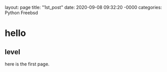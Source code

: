 layout: page
title: "1st_post"
date: 2020-09-08 09:32:20 -0000
categories: Python Freebsd

# hello

## level

here is the first page.

